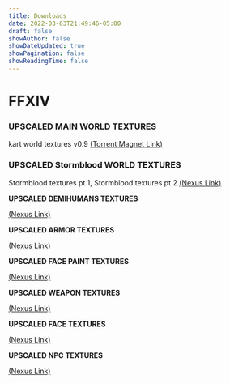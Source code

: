 ```yaml
---
title: Downloads
date: 2022-03-03T21:49:46-05:00
draft: false
showAuthor: false
showDateUpdated: true
showPagination: false
showReadingTime: false
---
```

# **FFXIV**

### **UPSCALED MAIN WORLD TEXTURES**

kart world textures v0.9 [(Torrent Magnet Link)](magnet:?xt=urn:btih:53eab8c1318a8682a417a1add131469a7ae4901b&dn=kart%20world%20textures%200.9.0&tr=udp%3A%2F%2Ftracker.openbittorrent.com%3A80&tr=udp%3A%2F%2Fopentor.org%3A2710&tr=udp%3A%2F%2Ftracker.ccc.de%3A80&tr=udp%3A%2F%2Ftracker.blackunicorn.xyz%3A6)

### **UPSCALED Stormblood WORLD TEXTURES**

Stormblood textures pt 1, Stormblood textures pt 2 [(Nexus Link)](https://www.nexusmods.com/finalfantasy14/mods/1505)

**UPSCALED DEMIHUMANS TEXTURES**

[(Nexus Link)](https://www.nexusmods.com/finalfantasy14/mods/1570)

**[](https://www.nexusmods.com/finalfantasy14/mods/1570)UPSCALED ARMOR TEXTURES**

[(Nexus Link)](https://www.nexusmods.com/finalfantasy14/mods/1584)

**[](https://www.nexusmods.com/finalfantasy14/mods/1584)UPSCALED FACE PAINT TEXTURES**

[(Nexus Link)](https://www.nexusmods.com/finalfantasy14/mods/1204)

**[](https://www.nexusmods.com/finalfantasy14/mods/1204)UPSCALED WEAPON TEXTURES**

[(Nexus Link)](https://www.nexusmods.com/finalfantasy14/mods/1479)

**[](https://www.nexusmods.com/finalfantasy14/mods/1479)UPSCALED FACE TEXTURES**

[(Nexus Link)](https://www.nexusmods.com/finalfantasy14/mods/1584)

**[](https://www.nexusmods.com/finalfantasy14/mods/1584)UPSCALED NPC TEXTURES**

[(Nexus Link)](https://www.nexusmods.com/finalfantasy14/mods/1507)